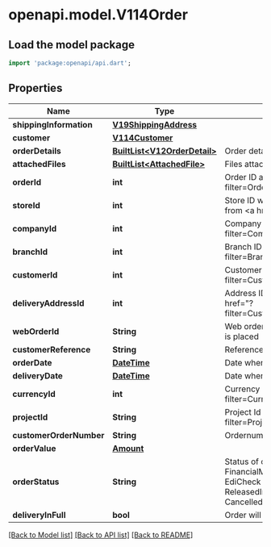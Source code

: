 # openapi.model.V114Order

## Load the model package
```dart
import 'package:openapi/api.dart';
```

## Properties
Name | Type | Description | Notes
------------ | ------------- | ------------- | -------------
**shippingInformation** | [**V19ShippingAddress**](V19ShippingAddress.md) |  | [optional] 
**customer** | [**V114Customer**](V114Customer.md) |  | [optional] 
**orderDetails** | [**BuiltList&lt;V12OrderDetail&gt;**](V12OrderDetail.md) | Order details containing all orderlines for order | [optional] 
**attachedFiles** | [**BuiltList&lt;AttachedFile&gt;**](AttachedFile.md) | Files attached to order | [optional] 
**orderId** | **int** | Order ID as retrievable from <a href=\"?filter=Order\">/api/Order</a> | [optional] 
**storeId** | **int** | Store ID where order is placed, as retrievable from <a href=\"?filter=Webshop\">/api/Webshop</a> | [optional] 
**companyId** | **int** | Company ID as retrievable from <a href=\"?filter=Company\">/api/Company</a> | 
**branchId** | **int** | Branch ID as retrievable from <a href=\"?filter=Branch\">/api/Branch</a> | [optional] 
**customerId** | **int** | Customer ID as retrievable from <a href=\"?filter=Customer\">/api/Customer</a> | [optional] 
**deliveryAddressId** | **int** | Address ID for delivery as retrievable from <a href=\"?filter=Customer\">/api/Customer/ShippingAddress</a> | [optional] 
**webOrderId** | **String** | Web order ID as submitted by source where order is placed | [optional] 
**customerReference** | **String** | Reference as submitted by customer | [optional] 
**orderDate** | [**DateTime**](DateTime.md) | Date when order was placed | [optional] 
**deliveryDate** | [**DateTime**](DateTime.md) | Date when order will be delivered | [optional] 
**currencyId** | **int** | Currency Id as retrievable from <a href=\"?filter=Currency\">/api/Currency</a> | [optional] 
**projectId** | **String** | Project Id as retrievable from <a href=\"?filter=Project\">/api/Project</a> | [optional] 
**customerOrderNumber** | **String** | Ordernumber as submitted by customer | [optional] 
**orderValue** | [**Amount**](Amount.md) |  | [optional] 
**orderStatus** | **String** | Status of order (Quotation = 0, FinancialMonitoring = 1, MarginCheck = 2, EdiCheck = 3, Active = 4, ReleasedInternalDelivery = 6, Parked = 10, Cancelled = 97, Processed = 98, Blocked =99) | [optional] 
**deliveryInFull** | **bool** | Order will be delivered in full. | [optional] 

[[Back to Model list]](../README.md#documentation-for-models) [[Back to API list]](../README.md#documentation-for-api-endpoints) [[Back to README]](../README.md)


